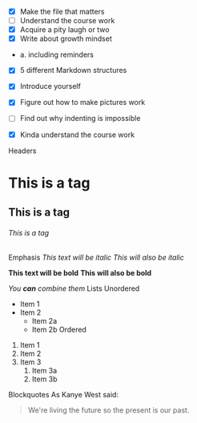 
- [x] Make the file that matters
- [ ] Understand the course work
- [x] Acquire a pity laugh or two
- [x] Write about growth mindset
-    a. including reminders
- [x] 5 different Markdown structures
- [x] Introduce yourself
- [x] Figure out how to make pictures work
- [ ] Find out why indenting is impossible
- [x] Kinda understand the course work


Headers
# This is a tag
## This is a tag
###### This is a tag
Emphasis
*This text will be italic*
_This will also be italic_

**This text will be bold**
__This will also be bold__

_You **can** combine them_
Lists
Unordered
* Item 1
* Item 2
  * Item 2a
  * Item 2b
Ordered
1. Item 1
1. Item 2
1. Item 3
   1. Item 3a
   1. Item 3b
   
Blockquotes
As Kanye West said:

> We're living the future so
> the present is our past.
